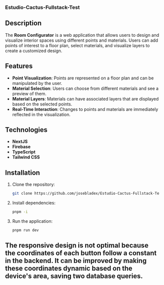 ### Estudio-Cactus-Fullstack-Test

## Description

The **Room Configurator** is a web application that allows users to design and visualize interior spaces using different points and materials. Users can add points of interest to a floor plan, select materials, and visualize layers to create a customized design.

## Features

- **Point Visualization**: Points are represented on a floor plan and can be manipulated by the user.
- **Material Selection**: Users can choose from different materials and see a preview of them.
- **Material Layers**: Materials can have associated layers that are displayed based on the selected points.
- **Real-Time Interaction**: Changes to points and materials are immediately reflected in the visualization.

## Technologies

- **NextJS**
- **Firebase**
- **TypeScript**
- **Tailwind CSS**

## Installation

1. Clone the repository:
   ```bash
   git clone https://github.com/josebladex/Estudio-Cactus-Fullstack-Test


2. Install dependencies:
   ```bash
   pnpm -i

3. Run the application:
   ```bash
   pnpm run dev   

## The responsive design is not optimal because the coordinates of each button follow a constant in the backend. It can be improved by making these coordinates dynamic based on the device's area, saving two database queries.